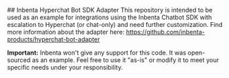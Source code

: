 ## Inbenta Hyperchat Bot SDK Adapter
This repository is intended to be used as an example for integrations using the Inbenta Chatbot SDK with escalation to Hyperchat (or chat-only) and need further customization.
Find more information about the adapter here: https://github.com/inbenta-products/hyperchat-bot-adapter

**Important:** Inbenta won't give any support for this code. It was open-sourced as an example. Feel free to use it "as-is" or modify it to meet your specific needs under your responsibility.


